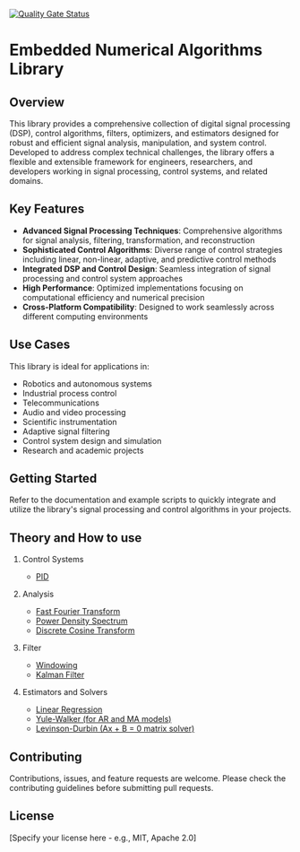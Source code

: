 [![Quality Gate Status](https://sonarcloud.io/api/project_badges/measure?project=embedded-pro_embedded-dsp-control&metric=alert_status)](https://sonarcloud.io/summary/new_code?id=embedded-pro_embedded-dsp-control)

# Embedded Numerical Algorithms Library

## Overview

This library provides a comprehensive collection of digital signal processing (DSP), control algorithms, filters, optimizers, and estimators designed for robust and efficient signal analysis, manipulation, and system control. Developed to address complex technical challenges, the library offers a flexible and extensible framework for engineers, researchers, and developers working in signal processing, control systems, and related domains.

## Key Features

- **Advanced Signal Processing Techniques**: Comprehensive algorithms for signal analysis, filtering, transformation, and reconstruction
- **Sophisticated Control Algorithms**: Diverse range of control strategies including linear, non-linear, adaptive, and predictive control methods
- **Integrated DSP and Control Design**: Seamless integration of signal processing and control system approaches
- **High Performance**: Optimized implementations focusing on computational efficiency and numerical precision
- **Cross-Platform Compatibility**: Designed to work seamlessly across different computing environments

## Use Cases

This library is ideal for applications in:
- Robotics and autonomous systems
- Industrial process control
- Telecommunications
- Audio and video processing
- Scientific instrumentation
- Adaptive signal filtering
- Control system design and simulation
- Research and academic projects

## Getting Started

Refer to the documentation and example scripts to quickly integrate and utilize the library's signal processing and control algorithms in your projects.

## Theory and How to use

1. Control Systems
    - [PID](doc/controllers/Pid.md)

2. Analysis
    - [Fast Fourier Transform](doc/analysis/FastFourierTransform.md)
    - [Power Density Spectrum](doc/analysis/PowerDensitySpectrum.md)
    - [Discrete Cosine Transform](doc/analysis/DiscreteCosineTransform.md)

3. Filter
    - [Windowing](doc/windowing/window.md)
    - [Kalman Filter](doc/filters/active/KalmanFilter.md)

4. Estimators and Solvers
    - [Linear Regression](doc/estimators/LinearRegression.md)
    - [Yule-Walker (for AR and MA models)](doc/estimators/YuleWalker.md)
    - [Levinson-Durbin (Ax + B = 0 matrix solver)](doc/solvers/LevinsonDurbin.md)

## Contributing

Contributions, issues, and feature requests are welcome. Please check the contributing guidelines before submitting pull requests.

## License

[Specify your license here - e.g., MIT, Apache 2.0]
